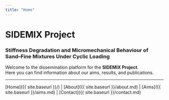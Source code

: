 ```yaml
---
title: "Home"
---
```


# SIDEMIX Project  
### Stiffness Degradation and Micromechanical Behaviour of Sand–Fine Mixtures Under Cyclic Loading

Welcome to the dissemination platform for the **SIDEMIX Project**.  
Here you can find information about our aims, results, and publications.

---

[Home]({{ site.baseurl }}/) |
[About]({{ site.baseurl }}/about.md) |
[Aims]({{ site.baseurl }}/aims.md) |
[Contact]({{ site.baseurl }}/contact.md)


